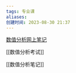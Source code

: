 ```yaml
---
tags: 专业课
aliases: 
创建时间: 2023-08-30 21:37
---
```


[数值分析网上笔记](https://zhuanlan.zhihu.com/p/365057519)

[[数值分析考试]]

[[数值分析笔记]]